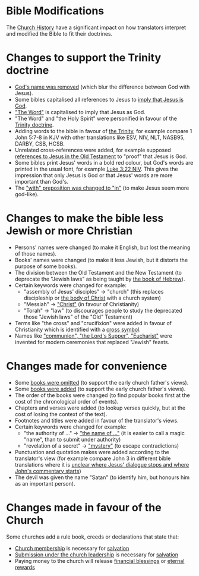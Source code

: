 # Bible Modifications


The [Church History](/content/kingdom/church/history.md) have a significant impact on how translators interpret and modified the Bible to fit their doctrines.

# Changes to support the Trinity doctrine
* [God's name was removed](/content/kingdom/god/father/name.md) (which blur the difference between God with Jesus).
* Some bibles capitalised all references to Jesus to [imply that Jesus is God](/content/kingdom/god/son/essence/as-god.md).
* ["The Word"](/content/kingdom/bible/concepts/word.md) is capitalised to imply that Jesus as God.
* "The Word" and "the Holy Spirit" were personified in favour of the [Trinity doctrine](/content/kingdom/bible/doctrines/trinitarian.md).
* Adding words to the bible in favour of [the Trinity](/content/kingdom/bible/doctrines/trinitarian.md), for example compare 1 John 5:7-8 in KJV with other translations like ESV, NIV, NLT, NASB95, DARBY, CSB, HCSB.
* Unrelated cross-references were added, for example supposed [references to Jesus in the Old Testament](/content/kingdom/bible/books/psalms.md) to "proof" that Jesus is God.
* Some bibles print Jesus' words in a bold red colour, but God's words are printed in the usual font, for example [Luke 3:22 NIV](https://www.biblica.com/bible/niv/luke/3/). This gives the impression that only Jesus is God or that Jesus' words are more important than God's.
* The ["with" preposition was changed to "in"](/content/kingdom/bible/translations/differences/en.md) (to make Jesus seem more god-like).

# Changes to make the bible less Jewish or more Christian
* Persons' names were changed (to make it English, but lost the meaning of those names).
* Books' names were changed (to make it less Jewish, but it distorts the purpose of some books).
* The division between the Old Testament and the New Testament (to deprecate the "Jewish laws" as being taught by [the book of Hebrew](/content/kingdom/bible/books/hebrews.md)).
* Certain keywords were changed for example:
  * "assembly of Jesus' disciples" → "church" (this replaces discipleship or [the body of Christ](/content/kingdom/body.md) with a church system)
  * "Messiah" → ["Christ"](/content/kingdom/bible/concepts/christ.md) (in favour of Christianity)
  * "Torah" → "law" (to discourages people to study the deprecated those "Jewish laws" of the "Old" Testament)
* Terms like "the cross" and "crucifixion" were added in favour of Christianity which is identified with a [cross symbol](/content/kingdom/bible/symbolism/cross.md).
* Names like ["communion", "the Lord's Supper", "Eucharist"](/content/kingdom/life/communion/terminology.md) were invented for modern ceremonies that replaced "Jewish" feasts.

# Changes made for convenience
* Some [books were omitted](/content/kingdom/bible/books/apocrypha.md) (to support the early church father's views).
* Some [books were added](/content/kingdom/bible/books.md) (to support the early church father's views).
* The order of the books were changed (to find popular books first at the cost of the chronological order of events).
* Chapters and verses were added (to lookup verses quickly, but at the cost of losing the context of the text).
* Footnotes and titles were added in favour of the translator's views.
* Certain keywords were changed for example:
  * "the authority of ..." → ["the name of ..."](/content/kingdom/bible/concepts/name.md) (it is easier to call a magic "name", than to submit under authority)
  * "revelation of a secret" → ["mystery"](/content/kingdom/bible/concepts/mystery.md) (to escape contradictions)
* Punctuation and quotation makes were added according to the translator's view (for example compare John 3 in different bible translations where it is [unclear where Jesus' dialogue stops and where John's commentary starts](/content/kingdom/god/son/essence/as-god/incarnation/heaven.md))
* The devil was given the name "Satan" (to identify him, but honours him as an important person).

# Changes made in favour of the Church
Some churches add a rule book, creeds or declarations that state that:
* [Church membership](/content/kingdom/church/history/7-sacraments.md) is necessary for [salvation](/content/kingdom/eternal/saved.md)
* [Submission under the church leadership](/content/kingdom/church/history/papal-authority.md) is necessary for [salvation](/content/kingdom/eternal/saved.md)
* Paying money to the church will release [financial blessings](/content/kingdom/life/wealth/tithing.md) or [eternal rewards](/content/kingdom/church/history/7-sacraments.md)

